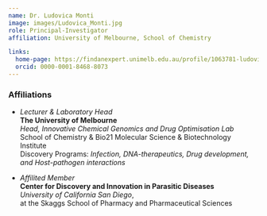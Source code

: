 ```yaml
---
name: Dr. Ludovica Monti
image: images/Ludovica_Monti.jpg
role: Principal-Investigator
affiliation: University of Melbourne, School of Chemistry

links:
  home-page: https://findanexpert.unimelb.edu.au/profile/1063781-ludovica-monti
  orcid: 0000-0001-8468-8073
---
```





### Affiliations

- *Lecturer & Laboratory Head*<br/>
**The University of Melbourne**<br/> 
*Head, Innovative Chemical Genomics and Drug Optimisation Lab*<br/>
School of Chemistry & Bio21 Molecular Science & Biotechnology Institute<br/>
Discovery Programs: *Infection, DNA-therapeutics, Drug development, and Host-pathogen interactions*


- *Affilited Member*<br/>
**Center for Discovery and Innovation in Parasitic Diseases**<br/>
*University of California San Diego*,<br/>
at the Skaggs School of Pharmacy and Pharmaceutical Sciences
